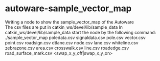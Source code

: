 # autoware-sample_vector_map
Writing a node to show the sample_vector_map of the Autoware\
The csv files are put in catkin_ws/devel/lib/sample_data
In catkin_ws/devel/lib/sample_data start the node by the following command:
./sample_vector_map poledata.csv signaldata.csv pole.csv vector.csv point.csv roadsign.csv dtlane.csv node.csv lane.csv whiteline.csv zebrazone.csv area.csv crosswalk.csv line.csv roadedge.csv road_surface_mark.csv <swap_x_y_off|swap_x_y_on>
